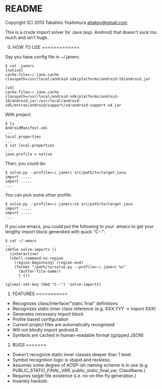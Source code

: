README
======

Copyright (C) 2013 Takahiro Yoshimura <altakey@gmail.com>

This is a crude import solver for Java (esp. Android) that doesn't suck too much and isn't huge.


0. HOW TO USE
=============

Say you have config file in ~/.janerc:

    $ cat .janerc
    [native]
    cache-file=~/.jane.cache
    classpath=/usr/local/android-sdk/platforms/android-19/android.jar
    
    [v4]
    cache-file=~/.jane.cache
    classpath=/usr/local/android-sdk/platforms/android-19/android.jar:/usr/local/android-sdk/extras/android/support/v4/android-support-v4.jar

With project:

    $ ls 
    AndroidManifest.xml
    ...
    local.properties
    ...
    $ cat local.properties
    ...
    jane.profile = native

Then, you could do:

    $ solve.py --profile=~/.janerc src/path/to/target.java
    import .....
    import .....
    ....

You can pick some other profile:

    $ solve.py --profile=~/.janerc:v4 src/path/to/target.java
    import .....
    import .....
    ....


If you use emacs, you could put the following to your .emacs to get your lengthy import block generated with quick "C-:":

    $ cat ~/.emacs
    ...
    (defun solve-imports ()
      (interactive)
      (shell-command-on-region
        (region-beginning) (region-end)
        (format "/path/to/solve.py --profile=~/.janerc %s"
          (buffer-file-name))
          t t))
    
    (global-set-key (kbd "C-:") 'solve-imports)


1. FEATURES
===========

 * Recognizes class/interface/"static final" definitions
 * Recognizes static inner class reference (e.g. XXX.YYY -> import XXX)
 * Generates necessary import block
 * Profile based configuration
 * Current project files are automatically recognized
 * Will not blindly import android.R
 * Symbols are cached in human-readable format (gzipped JSON)

2. BUGS
=======

 * Doesn't recognize static inner classes deeper than 1 level.
 * Symbol recognition logic is stupid and reckless.
 * Assumes some degree of AOSP-ish naming scheme is in use
   (e.g. PUBLIC_STATIC_FINAL_VAR, public_static_final_var, ClassName.)
 * Requires target file existence (i.e. no on-the-fly generation.)
 * Insanely hackish.
